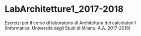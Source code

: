 # LabArchitetture1_2017-2018
Esercizi per il corso di laboratorio di Architettura dei calcolatori I (Informatica, Università degli Studi di Milano. A.A. 2017-2018)
